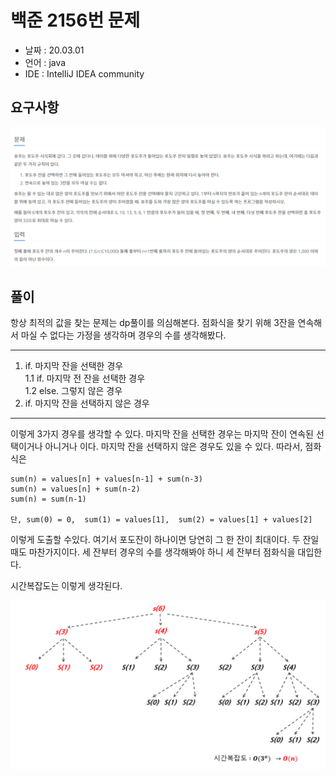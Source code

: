 # 백준 2156번 문제

* 날짜 : 20.03.01
* 언어 : java
* IDE : IntelliJ IDEA community 

## 요구사항

<img src="/doc/backjoon2156.png"> 


## 풀이

항상 최적의 값을 찾는 문제는 dp풀이를 의심해본다.  점화식을 찾기 위해 3잔을 연속해서 마실 수 없다는 가정을 생각하며 경우의 수를 생각해봤다.

---
1. if. 마지막 잔을 선택한 경우 <br>
1.1 if.  마지막 전 잔을 선택한 경우 <br>
1.2 else. 그렇지 않은 경우 <br>
2. if. 마지막 잔을 선택하지 않은 경우 
---

이렇게 3가지 경우를 생각할 수 있다.  마지막 잔을 선택한 경우는 마지막 잔이 연속된 선택이거나 아니거나 이다.  마지막 잔을 선택하지 않은 경우도 있을 수 있다.  따라서, 점화식은

```
sum(n) = values[n] + values[n-1] + sum(n-3)
sum(n) = values[n] + sum(n-2)
sum(n) = sum(n-1)

단, sum(0) = 0,  sum(1) = values[1],  sum(2) = values[1] + values[2]
```

이렇게 도출할 수있다.  여기서 포도잔이 하나이면 당연히 그 한 잔이 최대이다.  두 잔일 때도 마찬가지이다.  세 잔부터 경우의 수를 생각해봐야 하니 세 잔부터 점화식을 대입한다.

시간복잡도는 이렇게 생각된다.

<img src="/doc/backjoon2156/timecomplexity1.png"> 